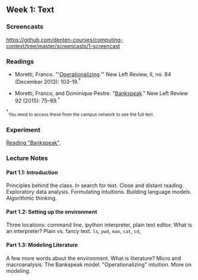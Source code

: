 
## Week 1: Text

### Screencasts

https://github.com/denten-courses/computing-context/tree/master/screencasts/1-screencast

### Readings

- Moretti, Franco.
  "'[Operationalizing](http://newleftreview.org/II/84/franco-moretti-operationalizing).'"
New Left Review, II, no. 84 (December 2013): 103–19.<sup>†</sup>

- Moretti, Franco, and Dominique Pestre.
"[Bankspeak](http://newleftreview.org/II/92/franco-moretti-dominique-pestre-bankspeak)." New Left Review 92
(2015): 75–99.<sup>†</sup>

<sup>†</sup><sub>You need to access these from the campus network to see the
full text.</sub>

### Experiment

[Reading "Bankspeak"](https://github.com/denten-courses/computing-context/blob/master/experiments/1-experiment/1-bankspeak.md).

### Lecture Notes

#### Part 1.1: **Introduction**  

Principles behind the class. In search for text. Close and distant reading.
Exploratory data analysis. Formulating intuitions. Building language models.
Algorithmic thinking. 

#### Part 1.2: **Setting up the environment**  

Three locations: command line, ipython interpreter, plain text editor. What
is an interpreter? Plain vs. fancy text. `ls`, `pwd`, `man`, `cat`, `cd`,

#### Part 1.3: **Modeling Literature**  

A few more words about the environment. What is literature? Micro and
macroanalysis. The Bankspeak model.  "Operationalizing" intuition. More on
modeling.

